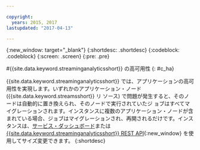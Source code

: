 ```yaml
---

copyright:
  years: 2015, 2017
lastupdated: "2017-04-13"

---
```


<!-- Attribute definitions -->
{:new_window: target="_blank"}
{:shortdesc: .shortdesc}
{:codeblock: .codeblock}
{:screen: .screen}
{:pre: .pre}

#{{site.data.keyword.streaminganalyticsshort}} の高可用性
{: #c_ha}

{{site.data.keyword.streaminganalyticsshort}} では、アプリケーションの高可用性を実現します。いずれかのアプリケーション・ノード ({{site.data.keyword.streamsshort}} リ
ソース) で問題が発生すると、そのノードは自動的に置き換えられ、そのノードで実行されていたジ
ョブはすべてマイグレーションされます。インスタンスに複数のアプリケーション・ノードが含まれている場合、ジョブはマイグレーションされ、再開されるだけです。インスタンスは、[サービス・ダッシュボード](/docs/services/StreamingAnalytics/r_service_dashboard.html)または [{{site.data.keyword.streaminganalyticsshort}} REST
API](https://console.ng.bluemix.net/apidocs/220){:new_window} を使用してサイズ変更できます。
{:shortdesc}
